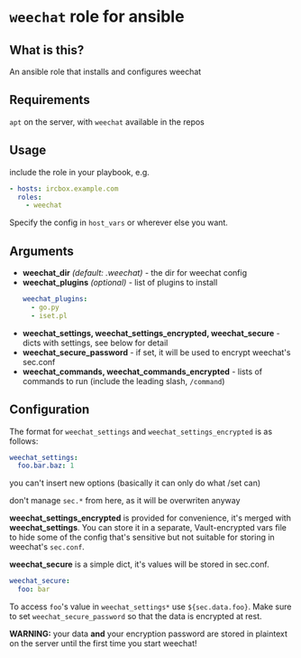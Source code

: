 # `weechat` role for ansible

## What is this?
An ansible role that installs and configures weechat

## Requirements
`apt` on the server, with `weechat` available in the repos

## Usage
include the role in your playbook, e.g.

```yaml
- hosts: ircbox.example.com
  roles:
    - weechat
```

Specify the config in `host_vars` or wherever else you want.

## Arguments
* **weechat_dir** *(default: .weechat)* - the dir for weechat config
* **weechat_plugins** *(optional)* - list of plugins to install
  ```yaml
  weechat_plugins:
    - go.py
    - iset.pl
  ```
* **weechat\_settings, weechat\_settings\_encrypted, weechat_secure** - dicts with settings, see below for detail
* **weechat\_secure\_password** - if set, it will be used to encrypt weechat's sec.conf
* **weechat\_commands, weechat\_commands\_encrypted** - lists of commands to run (include the leading slash, `/command`)

## Configuration
The format for `weechat_settings` and `weechat_settings_encrypted` is as follows:

```yaml
weechat_settings:
  foo.bar.baz: 1
```

you can't insert new options (basically it can only do what /set can)

don't manage `sec.*` from here, as it will be overwriten anyway


**weechat\_settings\_encrypted** is provided for convenience, it's merged with **weechat_settings**. You can store it in a separate, Vault-encrypted vars file to hide some of the config that's sensitive but not suitable for storing in weechat's `sec.conf`.

**weechat_secure** is a simple dict, it's values will be stored in sec.conf.
```yaml
weechat_secure:
  foo: bar
```
To access `foo`'s value in `weechat_settings*` use `${sec.data.foo}`.
Make sure to set `weechat_secure_password` so that the data is encrypted at rest.

**WARNING:** your data **and** your encryption password are stored in plaintext on the server until the first time you start weechat!